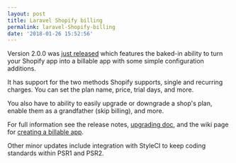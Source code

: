 ```yaml
---
layout: post
title: Laravel Shopify billing
permalink: laravel-Shopify-billing
date: '2018-01-26 15:52:56'
---
```


Version 2.0.0 was [just released](https://github.com/gnikyt/laravel-shopify/releases/tag/v2.0.0) which features the baked-in ability to turn your Shopify app into a billable app with some simple configuration additions.

It has support for the two methods Shopify supports, single and recurring charges. You can set the plan name, price, trial days, and more.

You also have to ability to easily upgrade or downgrade a shop's plan, enable them as a grandfather (skip billing), and more.

For full information see the release notes, [upgrading doc](https://github.com/gnikyt/laravel-shopify/wiki/Upgrading#v1xx--v200), and the wiki page for [creating a billable app](https://github.com/gnikyt/laravel-shopify/wiki/Creating-a-Billable-App).

Other minor updates include integration with StyleCI to keep coding standards within PSR1 and PSR2.
